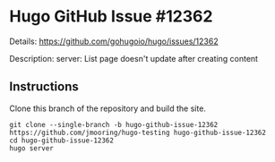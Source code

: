 # Hugo GitHub Issue #12362

Details: <https://github.com/gohugoio/hugo/issues/12362>

Description: server: List page doesn't update after creating content

## Instructions

Clone this branch of the repository and build the site.

```text
git clone --single-branch -b hugo-github-issue-12362 https://github.com/jmooring/hugo-testing hugo-github-issue-12362
cd hugo-github-issue-12362
hugo server
```
